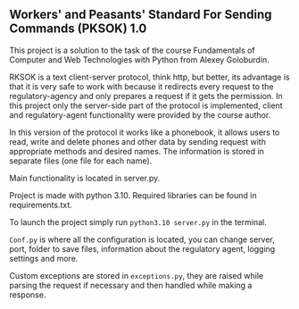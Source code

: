 ## Workers' and Peasants' Standard For Sending Commands (PKSOK) 1.0 

This project is a solution to the task of the course Fundamentals of Computer and Web Technologies with Python from Alexey Goloburdin.

RKSOK is a text client-server protocol, think http, but better, its advantage is that it is very safe to work with because it redirects every request to the regulatory-agency
and only prepares a request if it gets the permission. In this project only the server-side part of the protocol is implemented, client and regulatory-agent functionality were provided by the course author.

In this version of the protocol it works like a phonebook, it allows users to read, write and delete phones and other data by sending request with appropriate methods and desired names. The information is stored in separate files (one file for each name).

Main functionality is located in server.py.

Project is made with python 3.10. Required libraries can be found in requirements.txt.

To launch the project simply run `python3.10 server.py` in the terminal.

`Conf.py` is where all the configuration is located, you can change server, port, folder to save files, information about the regulatory agent, logging settings and more.

Custom exceptions are stored in `exceptions.py`, they are raised while parsing the request if necessary and then handled while making a response.

